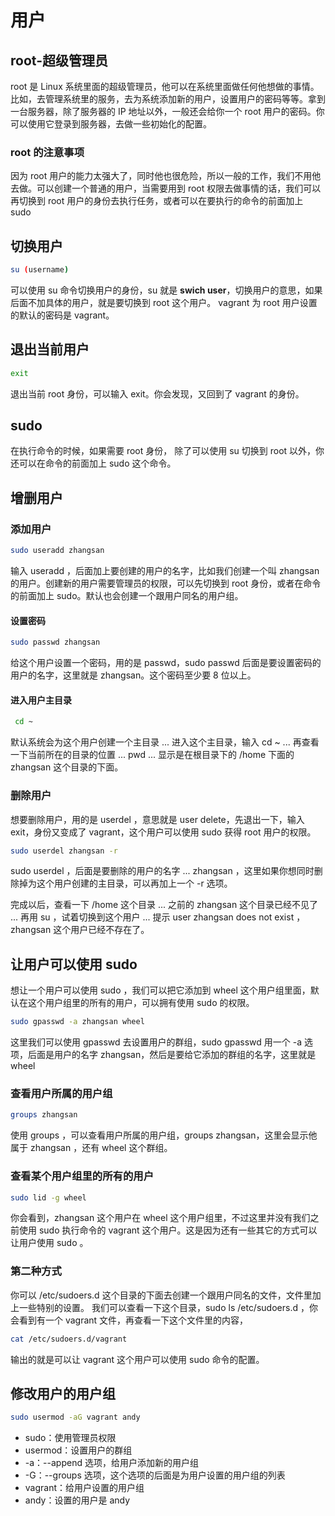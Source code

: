 # 用户

## root-超级管理员

root 是 Linux 系统里面的超级管理员，他可以在系统里面做任何他想做的事情。比如，去管理系统里的服务，去为系统添加新的用户，设置用户的密码等等。拿到一台服务器，除了服务器的 IP 地址以外，一般还会给你一个 root 用户的密码。你可以使用它登录到服务器，去做一些初始化的配置。

### root 的注意事项

因为 root 用户的能力太强大了，同时他也很危险，所以一般的工作，我们不用他去做。可以创建一个普通的用户，当需要用到 root 权限去做事情的话，我们可以再切换到 root 用户的身份去执行任务，或者可以在要执行的命令的前面加上 sudo

## 切换用户

```bash
su (username)
```

可以使用 su 命令切换用户的身份，su 就是 **swich user**，切换用户的意思，如果后面不加具体的用户，就是要切换到 root 这个用户。
vagrant 为 root 用户设置的默认的密码是 vagrant。

## 退出当前用户

```bash
exit
```

退出当前 root 身份，可以输入 exit。你会发现，又回到了 vagrant 的身份。

## sudo

在执行命令的时候，如果需要 root 身份， 除了可以使用 su 切换到 root 以外，你还可以在命令的前面加上 sudo 这个命令。

## 增删用户

### 添加用户

```bash
sudo useradd zhangsan
```

输入 useradd ，后面加上要创建的用户的名字，比如我们创建一个叫 zhangsan 的用户。创建新的用户需要管理员的权限，可以先切换到 root 身份，或者在命令的前面加上 sudo。默认也会创建一个跟用户同名的用户组。

#### 设置密码

```bash
sudo passwd zhangsan
```

给这个用户设置一个密码，用的是 passwd，sudo passwd 后面是要设置密码的用户的名字，这里就是 zhangsan。这个密码至少要 8 位以上。

#### 进入用户主目录

```bash
 cd ~
```

默认系统会为这个用户创建一个主目录 ... 进入这个主目录，输入 cd ~ ... 再查看一下当前所在的目录的位置 ... pwd ... 显示是在根目录下的 /home 下面的 zhangsan 这个目录的下面。

### 删除用户

想要删除用户，用的是 userdel ，意思就是 user delete，先退出一下，输入 exit，身份又变成了 vagrant，这个用户可以使用 sudo 获得 root 用户的权限。

```bash
sudo userdel zhangsan -r
```

sudo userdel ，后面是要删除的用户的名字 ... zhangsan ，这里如果你想同时删除掉为这个用户创建的主目录，可以再加上一个 -r 选项。

完成以后，查看一下 /home 这个目录 ... 之前的 zhangsan 这个目录已经不见了 ... 再用 su ，试着切换到这个用户 ... 提示 user zhangsan does not exist ， zhangsan 这个用户已经不存在了。

## 让用户可以使用 sudo

想让一个用户可以使用 sudo ，我们可以把它添加到 wheel 这个用户组里面，默认在这个用户组里的所有的用户，可以拥有使用 sudo 的权限。

```bash
sudo gpasswd -a zhangsan wheel
```

这里我们可以使用 gpasswd 去设置用户的群组，sudo gpasswd 用一个 -a 选项，后面是用户的名字 zhangsan，然后是要给它添加的群组的名字，这里就是 wheel

### 查看用户所属的用户组

```bash
groups zhangsan
```

使用 groups ，可以查看用户所属的用户组，groups zhangsan，这里会显示他属于 zhangsan ，还有 wheel 这个群组。

### 查看某个用户组里的所有的用户

```bash
sudo lid -g wheel
```

你会看到，zhangsan 这个用户在 wheel 这个用户组里，不过这里并没有我们之前使用 sudo 执行命令的 vagrant 这个用户。这是因为还有一些其它的方式可以让用户使用 sudo 。

### 第二种方式

你可以 /etc/sudoers.d 这个目录的下面去创建一个跟用户同名的文件，文件里加上一些特别的设置。
我们可以查看一下这个目录，sudo ls /etc/sudoers.d ，你会看到有一个 vagrant 文件，再查看一下这个文件里的内容，

```bash
cat /etc/sudoers.d/vagrant
```

输出的就是可以让 vagrant 这个用户可以使用 sudo 命令的配置。

## 修改用户的用户组

```bash
sudo usermod -aG vagrant andy
```

- sudo：使用管理员权限
- usermod：设置用户的群组
- -a：--append 选项，给用户添加新的用户组
- -G：--groups 选项，这个选项的后面是为用户设置的用户组的列表
- vagrant：给用户设置的用户组
- andy：设置的用户是 andy
